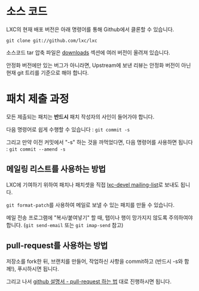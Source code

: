 # 소스 코드
LXC의 현재 배포 버전은 아래 명령어를 통해 Github에서 클론할 수 있습니다.

    git clone git://github.com/lxc/lxc

소스코드 tar 압축 파일은 [downloads](/lxc/downloads) 섹션에 여러 버전이 올려져 있습니다.

안정화 버전에만 있는 버그가 아니라면, Upstream에 보낸 리뷰는 안정화 버전이 아닌 현재 git 트리를 기준으로 해야 합니다. 

# 패치 제출 과정
모든 제출되는 패치는 **반드시** 패치 작성자의 사인이 들어가야 합니다.

다음 명령어로 쉽게 수행할 수 있습니다 : `git commit -s`

그리고 만약 이전 커밋에서 "-s" 하는 것을 까먹었다면,
다음 명령어를 사용하면 됩니다 : `git commit --amend -s`

## 메일링 리스트를 사용하는 방법
LXC에 기여하기 위하여 패치나 패치셋을 직접 [lxc-devel mailing-list](https://lists.linuxcontainers.org/listinfo/lxc-devel)로 보내도 됩니다.

`git format-patch`를 사용하여 메일로 보낼 수 있는 패치를 만들 수 있습니다.

메일 전송 프로그램에 "복사/붙여넣기" 할 때, 탭이나 행이 망가지지 않도록 주의하여야 합니다. (`git send-email` 또는 `git imap-send` 참고)

## pull-request를 사용하는 방법
저장소를 fork한 뒤, 브랜치를 만들어, 작업하신 사항을 commit하고 (반드시 -s와 함께!), 푸시하시면 됩니다.

그리고 나서 [github 설명서 - pull-request 하는 법](https://help.github.com/articles/creating-a-pull-request/) 대로 진행하시면 됩니다.

